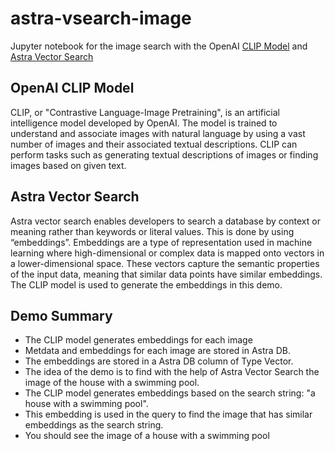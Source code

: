 # astra-vsearch-image
Jupyter notebook for the image search with the OpenAI [CLIP Model](https://github.com/openai/CLIP) and [Astra Vector Search](https://docs.datastax.com/en/astra-serverless/docs/vector-search/overview.html)

## OpenAI CLIP Model
CLIP, or "Contrastive Language-Image Pretraining", is an artificial intelligence model developed by OpenAI. The model is trained to understand and associate images with natural language by using a vast number of images and their associated textual descriptions. CLIP can perform tasks such as generating textual descriptions of images or finding images based on given text.

## Astra Vector Search
Astra vector search enables developers to search a database by context or meaning rather than keywords or literal values. This is done by using “embeddings”. Embeddings are a type of representation used in machine learning where high-dimensional or complex data is mapped onto vectors in a lower-dimensional space. These vectors capture the semantic properties of the input data, meaning that similar data points have similar embeddings. The CLIP model is used to generate the embeddings in this demo.

## Demo Summary
- The CLIP model generates embeddings for each image 
- Metdata and embeddings for each image are stored in Astra DB. 
- The embeddings are stored in a Astra DB column of Type Vector.  
- The idea of the demo is to find with the help of Astra Vector Search the image of the house with a swimming pool.
- The CLIP model generates embeddings based on the search string: "a house with a swimming pool". 
- This embedding is used in the query to find the image that has similar embeddings as the search string.
- You should see the image of a house with a swimming pool
